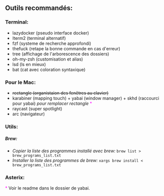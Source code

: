 ## Outils recommandés:

### Terminal:

- lazydocker (pseudo interface docker)
- Iterm2 (terminal alternatif)
- fzf (systeme de recherche approfondi)
- thefuck (retape la bonne commande en cas d'erreur)
- tree (affichage de l'arborescence des dossiers)
- oh-my-zsh (customisation et alias)
- lsd (ls en mieux)
- bat (cat avec coloration syntaxique)

### Pour le Mac:

- ~~rectangle (organistaion des fenêtres au clavier)~~
- karabiner (mapping touch) + yabai (window manager) + skhd (raccourci pour yabai) *pour remplacer rectangle* <span style="color: #ff00ff">\*</span>
- raycast (super spotlight)
- arc (navigateur)


### Utils:

##### Brew:
- *Copier la liste des programmes installé avec brew:*
```brew list > brew_programs_list.txt```
- *Installer la liste des programmes de brew:*
```xargs brew install < brew_programs_list.txt```


### Asterix:
<span style="color: #ff00ff">\*</span> Voir le readme dans le dossier de yabai.